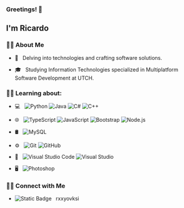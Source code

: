 ### Greetings! 👋 

<h2> I'm Ricardo</h2>

<h3> 🐱‍👤 About Me </h3>

- 🤔 &nbsp; Delving into technologies and crafting software solutions.

- 🎓 &nbsp; Studying Information Technologies specialized in Multiplatform Software Development at UTCH.

<h3> 🐱‍💻 Learning about: </h3> 

- 💻 &nbsp;
  ![Python](https://img.shields.io/badge/-Python-333333?style=flat&logo=python)
  ![Java](https://img.shields.io/badge/-Java-333333?style=flat&logo=Java&logoColor=007396)
  ![C#](https://img.shields.io/badge/-C%23-333333?style=flat&logo=C%20Sharp&logoColor=%232bcf34)
  ![C++](https://img.shields.io/badge/-C%2B%2B-333333?style=flat&logo=C%2B%2B&logoColor=%23161ef7)

  
- 🌐 &nbsp;
  ![TypeScript](https://img.shields.io/badge/-TypeScript-333333?style=flat&logo=TypeScript&logoColor=%230987e6)
  ![JavaScript](https://img.shields.io/badge/-JavaScript-333333?style=flat&logo=javascript)
  ![Bootstrap](https://img.shields.io/badge/-Bootstrap-333333?style=flat&logo=bootstrap&logoColor=563D7C)
  ![Node.js](https://img.shields.io/badge/-Node.js-333333?style=flat&logo=node.js)

- 🛢 &nbsp;
  ![MySQL](https://img.shields.io/badge/-MySQL-333333?style=flat&logo=mysql)
  
- ⚙️ &nbsp;
  ![Git](https://img.shields.io/badge/-Git-333333?style=flat&logo=git)
  ![GitHub](https://img.shields.io/badge/-GitHub-333333?style=flat&logo=github)
  
- 🔧 &nbsp;
  ![Visual Studio Code](https://img.shields.io/badge/-Visual%20Studio%20Code-333333?style=flat&logo=visual-studio-code&logoColor=007ACC)
  ![Visual Studio](https://img.shields.io/badge/-Visual%20Studio-333333?style=flat&logo=Visual%20Studio&logoColor=%2378098f)
  
- 🖥 &nbsp;
  ![Photoshop](https://img.shields.io/badge/-Photoshop-333333?style=flat&logo=adobe-photoshop)

<h3> 🐱‍👓 Connect with Me </h3> 

- ![Static Badge](https://img.shields.io/badge/-Discord-333333?style=flat&logo=Discord) &nbsp; rxxyovksi
